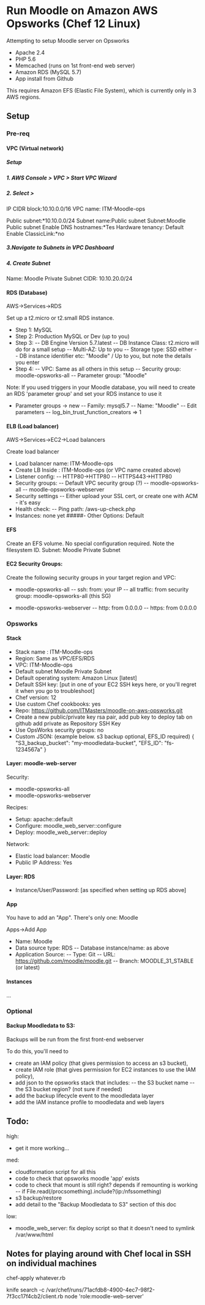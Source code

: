 # Run Moodle on Amazon AWS Opsworks (Chef 12 Linux)

Attempting to setup Moodle server on Opsworks
- Apache 2.4
- PHP 5.6
- Memcached (runs on 1st front-end web server)
- Amazon RDS (MySQL 5.7)
- App install from Github

This requires Amazon EFS (Elastic File System), which is currently only in 3 AWS regions.


## Setup

### Pre-req

#### VPC (Virtual network)

##### Setup
##### 1. AWS Console > VPC > Start VPC Wizard
##### 2. Select >
IP CIDR block:10.10.0.0/16
VPC name: ITM-Moodle-ops

Public subnet:*10.10.0.0/24
Subnet name:Public subnet
Subnet:Moodle Public subnet
Enable DNS hostnames:*Tes
Hardware tenancy: Default
Enable ClassicLink:*no
##### 3.Navigate to Subnets in VPC Dashboard
##### 4. Create Subnet
Name: Moodle Private Subnet
CIDR: 10.10.20.0/24

#### RDS (Database)

AWS->Services->RDS

Set up a t2.micro or t2.small RDS instance.
- Step 1: MySQL
- Step 2: Production MySQL or Dev (up to you)
- Step 3: 
-- DB Engine Version 5.7.latest
-- DB Instance Class: t2.micro will do for a small setup
-- Multi-AZ: Up to you
-- Storage type: SSD either
-- DB instance identifier etc: "Moodle" / Up to you, but note the details you enter
- Step 4:
-- VPC: Same as all others in this setup
-- Security group: moodle-opsworks-all
-- Parameter group: "Moodle"

Note: If you used triggers in your Moodle database, you will need to create an RDS 'parameter group' and set your RDS instance to use it
- Parameter groups -> new 
-- Family: mysql5.7
-- Name: "Moodle"
-- Edit parameters
-- log_bin_trust_function_creators => 1


#### ELB (Load balancer)

AWS->Services->EC2->Load balancers


Create load balancer
- Load balancer name: ITM-Moodle-ops
- Create LB Inside : ITM-Moodle-ops (or VPC name created above)
- Listener config:
-- HTTP80->HTTP80
-- HTTPS443->HTTP80
- Security groups:
-- Default VPC security group (?)
-- moodle-opsworks-all
-- moodle-opsworks-webserver
- Security settings
-- Either upload your SSL cert, or create one with ACM - it's easy
- Health check:
-- Ping path: /aws-up-check.php
- Instances: none yet
#####- Other Options: Default

#### EFS

Create an EFS volume. No special configuration required. Note the filesystem ID.
Subnet: Moodle Private Subnet

#### EC2 Security Groups: 

Create the following security groups in your target region and VPC:

- moodle-opsworks-all
-- ssh: from: your IP
-- all traffic: from security group: moodle-opsworks-all (this SG)

- moodle-opsworks-webserver
-- http: from 0.0.0.0
-- https: from 0.0.0.0


### Opsworks 

#### Stack
- Stack name : ITM-Moodle-ops
- Region: Same as VPC/EFS/RDS
- VPC: ITM-Moodle-ops
- Default subnet Moodle Private Subnet
- Default operating system: Amazon Linux [latest]
- Default SSH key: [put in one of your EC2 SSH keys here, or you'll regret it when you go to troubleshoot]
- Chef version: 12
- Use custom Chef cookbooks: yes
- Repo: https://github.com/ITMasters/moodle-on-aws-opsworks.git
- Create a new public/private key rsa pair, add pub key to deploy tab on github add private as Repository SSH Key
- Use OpsWorks security groups: no
- Custom JSON: (example below. s3 backup optional, EFS_ID required)
{
  "S3_backup_bucket": "my-moodledata-bucket",
  "EFS_ID": "fs-1234567a"
}

#### Layer: moodle-web-server

Security:
- moodle-opsworks-all
- moodle-opsworks-webserver

Recipes:
- Setup: apache::default
- Configure: moodle_web_server::configure
- Deploy: moodle_web_server::deploy

Network:
- Elastic load balancer: Moodle
- Public IP Address: Yes

#### Layer: RDS

- Instance/User/Password: [as specified when setting up RDS above]

#### App

You have to add an "App". There's only one: Moodle

Apps->Add App
- Name: Moodle
- Data source type: RDS
-- Database instance/name: as above
- Application Source:
-- Type: Git
-- URL: https://github.com/moodle/moodle.git
-- Branch: MOODLE_31_STABLE (or latest)

#### Instances

...


### Optional

#### Backup Moodledata to S3:

Backups will be run from the first front-end webserver

To do this, you'll need to 
- create an IAM policy (that gives permission to access an s3 bucket), 
- create IAM role (that gives permission for EC2 instances to use the IAM policy),
- add json to the opsworks stack that includes:
-- the S3 bucket name
-- the S3 bucket region? (not sure if needed)
- add the backup lifecycle event to the moodledata layer
- add the IAM instance profile to moodledata and web layers


## Todo:

high:
- get it more working...

med:
- cloudformation script for all this
- code to check that opsworks moodle 'app' exists
- code to check that mount is still right? depends if remounting is working
-- if File.read(/procsomething).include?(ip:/nfssomething)
- s3 backup/restore
- add detail to the "Backup Moodledata to S3" section of this doc

low:
- moodle_web_server: fix deploy script so that it doesn't need to symlink /var/www/html

## Notes for playing around with Chef local in SSH on individual machines

chef-apply whatever.rb

knife search -c /var/chef/runs/71acfdb8-4900-4ec7-98f2-7f3cc17f4cb2/client.rb node 'role:moodle-web-server'